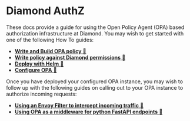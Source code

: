 # Diamond AuthZ

These docs provide a guide for using the Open Policy Agent (OPA) based authorization infrastructure at Diamond. You may wish to get started with one of the following How To guides:

- [__Write and Build OPA policy__ :link:](how-tos/write-opa-policy.md)
- [__Write policy against Diamond permissions__ :link:](how-tos/use-permissionables.md)
- [__Deploy with Helm__ :link:](how-tos/deploy-with-helm.md)
- [__Configure OPA__ :link:](how-tos/configure-opa.md)

Once you have deployed your configured OPA instance, you may wish to follow up with the following guides on calling out to your OPA instance to authorize incoming requests:

- [__Using an Envoy Filter to intercept incoming traffic__ :link:](how-tos/deploy-with-istio.md)
- [__Using OPA as a middleware for python FastAPI endpoints__ :link:](how-tos/python-example.md)
